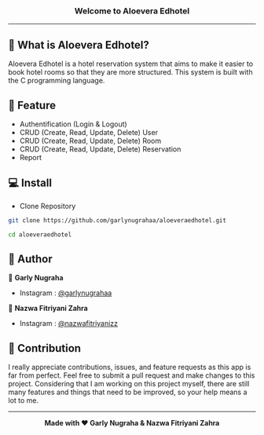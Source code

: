 ### <p align="center"><b>Welcome to Aloevera Edhotel</b></p>

------------

## 🤔 What is Aloevera Edhotel?
Aloevera Edhotel is a hotel reservation system that aims to make it easier to book hotel rooms so that they are more structured. This system is built with the C programming language.

## 🤨 Feature
- Authentification (Login & Logout)
- CRUD (Create, Read, Update, Delete) User
- CRUD (Create, Read, Update, Delete) Room
- CRUD (Create, Read, Update, Delete) Reservation
- Report

## 💻 Install
- Clone Repository
```bash
git clone https://github.com/garlynugrahaa/aloeveraedhotel.git
```
```bash
cd aloeveraedhotel
```

## 🧑 Author
👤 **Garly Nugraha**
- Instagram : <a href="https://www.instagram.com/garlynurahaa/">@garlynugrahaa</a>

👤 **Nazwa Fitriyani Zahra**
- Instagram : <a href="https://www.instagram.com/nazwafitriyanizz/">@nazwafitriyanizz</a>

## 🤝 Contribution
I really appreciate contributions, issues, and feature requests as this app is far from perfect. Feel free to submit a pull request and make changes to this project. Considering that I am working on this project myself, there are still many features and things that need to be improved, so your help means a lot to me.

------------

<p align="center"><b>Made with ❤️ Garly Nugraha & Nazwa Fitriyani Zahra</b></p>
